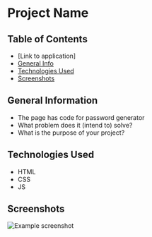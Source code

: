 # Project Name

## Table of Contents
* [Link to application]
* [General Info](#general-information)
* [Technologies Used](#technologies-used)
* [Screenshots](#screenshots)

## General Information
- The page has code for password generator
- What problem does it (intend to) solve?
- What is the purpose of your project?



## Technologies Used
- HTML
- CSS
- JS


## Screenshots
![Example screenshot](./img/screenshot.png)
